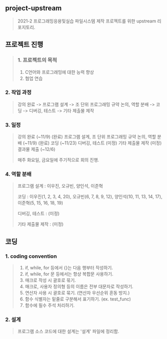 ## project-upstream
> 2021-2 프로그래밍응용및실습 파일시스템 제작 프로젝트를 위한 upstream 리포지토리.
>
>


## 프로젝트 진행
> ### 1. 프로젝트의 목적
> 1. C언어와 프로그래밍에 대한 능력 향상
> 2. 협업 연습
>

### 2. 작업 과정
> 강의 완료 -> 프로그램 설계 -> 조 단위 프로그래밍 규약 논의, 역할 분배 -> 코딩 -> 디버깅, 테스트 -> 기타 제출물 제작
>

### 3. 일정
> 강의 완료 (~11/9) (완료)
> 프로그램 설계, 조 단위 프로그래밍 규약 논의, 역할 분배 (~11/9) (완료)
> 코딩 (~11/23)
> 디버깅, 테스트 (미정)
> 기타 제출물 제작 (미정)
> 결과물 제출 (~12/6)
>
> 매주 화요일, 금요일에 주기적으로 회의 진행.
>

### 4. 역할 분배
> 프로그램 설계 : 이우진, 오규빈, 양인석, 이준혁
> 
> 코딩 : 이우진(1, 2, 3, 4, 20), 오규빈(6, 7, 8, 9, 12), 양인석(10, 11, 13, 14, 17), 이준혁(5, 15, 16, 18, 19)
> 
> 디버깅, 테스트 : (미정)
> 
> 기타 제출물 제작 : (미정)
>
>


## 코딩
### 1. coding convention
> 1. if, while, for 등에서 {}는 다음 행부터 작성하기.
> 2. if, while, for 문 등에서는 항상 복합문 사용하기.
> 3. 매크로 작성 시 괄호로 묶기.
> 4. 매크로, 사용자 정의형 등의 이름은 전부 대문자로 작성하기.
> 5. 연산자 사용 시 괄호로 묶기. (연산자 우선순위 혼동 방지.)
> 6. 함수 식별자는 밑줄로 구분해서 표기하기. (ex. test_func)
> 7. 함수에 필수 주석 처리하기.
>

### 2. 설계
> 프로그램 소스 코드에 대한 설계는 '설계' 파일에 정리함.
>
